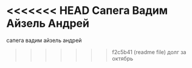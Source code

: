 <<<<<<< HEAD
Сапега Вадим
Айзель Андрей
=======
сапега вадим
айзель андрей
>>>>>>> f2c5b41 (readme file)
долг за октябрь
